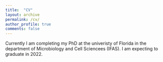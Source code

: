 ```yaml
---
title:  "CV"
layout: archive
permalink: /cv/
author_profile: true
comments: false
---
```

Currently I am completing my PhD at the univeristy of Florida in the department of Microbiology and Cell Sciencees (IFAS). I am expecting to graduate in 2022. 

